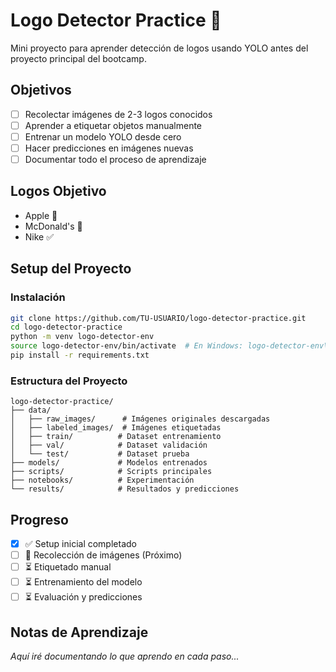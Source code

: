 # Logo Detector Practice 🎯

Mini proyecto para aprender detección de logos usando YOLO antes del proyecto principal del bootcamp.

## Objetivos
- [ ] Recolectar imágenes de 2-3 logos conocidos
- [ ] Aprender a etiquetar objetos manualmente
- [ ] Entrenar un modelo YOLO desde cero
- [ ] Hacer predicciones en imágenes nuevas
- [ ] Documentar todo el proceso de aprendizaje

## Logos Objetivo
- Apple 🍎
- McDonald's 🍟
- Nike ✅

## Setup del Proyecto

### Instalación
```bash
git clone https://github.com/TU-USUARIO/logo-detector-practice.git
cd logo-detector-practice
python -m venv logo-detector-env
source logo-detector-env/bin/activate  # En Windows: logo-detector-env\Scripts\activate
pip install -r requirements.txt
```

### Estructura del Proyecto
```
logo-detector-practice/
├── data/
│   ├── raw_images/      # Imágenes originales descargadas
│   ├── labeled_images/  # Imágenes etiquetadas
│   ├── train/          # Dataset entrenamiento
│   ├── val/            # Dataset validación
│   └── test/           # Dataset prueba
├── models/             # Modelos entrenados
├── scripts/            # Scripts principales
├── notebooks/          # Experimentación
└── results/            # Resultados y predicciones
```

## Progreso
- [x] ✅ Setup inicial completado
- [ ] 🔄 Recolección de imágenes (Próximo)
- [ ] ⏳ Etiquetado manual
- [ ] ⏳ Entrenamiento del modelo
- [ ] ⏳ Evaluación y predicciones

## Notas de Aprendizaje
_Aquí iré documentando lo que aprendo en cada paso..._
